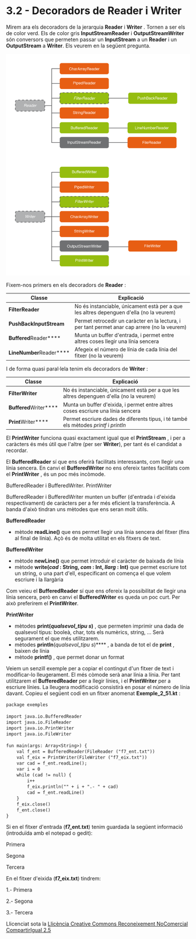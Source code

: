# 3.2 - Decoradors de Reader i Writer

Mirem ara els decoradors de la jerarquia **Reader** i **Writer** . Tornen a
ser els de color verd. Els de color gris **InputStreamReader** i
**OutputStreamWriter** són conversors que permeten passar un **InputStream** a
un **Reader** i un **OutputStream** a **Writer**. Els veurem en la següent
pregunta.

![T2_2_2.png](T2__2_2.png)

Fixem-nos primers en els decoradors de **Reader** :

Classe | Explicació  
---|---  
**FilterReader** | No és instanciable, únicament està per a que les altres depenguen d'ella (no la veurem)   
**PushBackInputStream** | Permet retrocedir un caràcter en la lectura, i per tant permet anar cap arrere (no la veurem)   
**Buffered**Reader**** | Munta un buffer d'entrada, i permet entre altres coses llegir una línia sencera  
**LineNumber**Reader**** | Afegeix el número de línia de cada línia del fitxer (no la veurem)  
  
I de forma quasi paral·lela tenim els decoradors de **Writer** :

Classe | Explicació  
---|---  
**FilterWriter** | No és instanciable, únicament està per a que les altres depenguen d'ella (no la veurem)   
**Buffered**Writer**** | Munta un buffer d'eixida, i permet entre altres coses escriure una línia sencera  
**Print**Writer**** | Permet escriure dades de diferents tipus, i té també els mètodes _printf_ i _println_  
  
El **PrintWriter** funciona quasi exactament igual que el **PrintStream** , i
per a caràcters és més útil que l'altre (per ser **Writer**), per tant és el
candidat a recordar.

El **BufferedReader** sí que ens oferirà facilitats interessants, com llegir
una línia sencera. En canvi el **BufferedWriter** no ens ofereix tantes
facilitats com el **PrintWriter** , és un poc més incòmode.

BufferedReader i BufferedWriter. PrintWriter

BufferedReader i BufferedWriter munten un buffer (d'entrada i d'eixida
respectivament) de caràcters per a fer més eficient la transferència. A banda
d'això tindran uns mètodes que ens seran molt útils.

**BufferedReader**

  * mètode **readLine()** que ens permet llegir una línia sencera del fitxer (fins al final de línia). Açò és de molta utilitat en els fitxers de text.

**BufferedWriter**

  * mètode **newLine()** que permet introduir el caràcter de baixada de línia
  * mètode **write(_cad_ : String, _com_ : Int, _llarg_ : Int)** que permet escriure tot un string, o una part d'ell, especificant on comença el que volem escriure i la llargària

Com veieu el **BufferedReader** sí que ens ofereix la possibilitat de llegir
una línia sencera, però en canvi el **BufferedWriter** es queda un poc curt.
Per això preferirem el **PrintWriter**.

**PrintWriter**

  * mètodes **print(_qualsevol_tipu_ _s_)** , que permeten imprimir una dada de qualsevol tipus: booleà, char, tots els numèrics, string, ... Serà segurament el que més utilitzarem.
  * mètodes **println**(_qualsevol_tipu_ _s_)**** , a banda de tot el de **print** , baixen de línia
  * mètode **printf()** , que permet donar un format

Veiem un senzill exemple per a copiar el contingut d'un fitxer de text i
modificar-lo lleugerament. El més còmode serà anar línia a línia. Per tant
utilitzarem el **BufferedReader** per a llegir línies, i el **PrintWriter**
per a escriure línies. La lleugera modificació consistirà en posar el número
de línia davant. Copieu el següent codi en un fitxer anomenat
**Exemple_2_51.kt** :

    
    
    package exemples
    
    import java.io.BufferedReader
    import java.io.FileReader
    import java.io.PrintWriter
    import java.io.FileWriter
    
    fun main(args: Array<String>) {
        val f_ent = BufferedReader(FileReader ("f7_ent.txt"))
        val f_eix = PrintWriter(FileWriter ("f7_eix.txt"))
        var cad = f_ent.readLine();
        var i = 0
        while (cad != null) {
            i++
            f_eix.println("" + i + ".- " + cad)
            cad = f_ent.readLine()
        }
        f_eix.close()
        f_ent.close()
    }

Si en el fitxer d'entrada (**f7_ent.txt**) tenim guardada la següent
informació (introduïda amb el notepad o gedit):

Primera

Segona

Tercera

En el fitxer d'eixida (**f7_eix.txt**) tindrem:

1.- Primera

2.- Segona

3.- Tercera


Llicenciat sota la  [Llicència Creative Commons Reconeixement NoComercial
CompartirIgual 2.5](http://creativecommons.org/licenses/by-nc-sa/2.5/)

